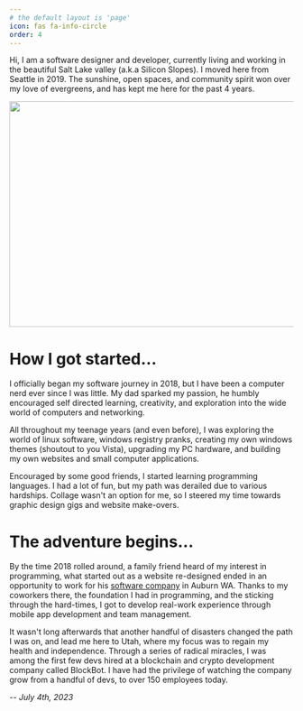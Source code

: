 ```yaml
---
# the default layout is 'page'
icon: fas fa-info-circle
order: 4
---
```


<!-- > Add Markdown syntax content to file `_tabs/about.md`{: .filepath } and it will show up on this page.
{: .prompt-tip } -->

Hi, I am a software designer and developer, currently living and working in the beautiful Salt Lake valley (a.k.a Silicon Slopes). I moved here from Seattle in 2019. The sunshine, open spaces, and community spirit won over my love of evergreens, and has kept me here for the past 4 years.

<img src="https://gallery.clintlosee.com/img-get2/I00000WbMB5Sqtlw/fit=600x500/20110917-SquawPeak-001.jpg" width="700" height="400" />

# How I got started...

I officially began my software journey in 2018, but I have been a computer nerd ever since I was little. My dad sparked my passion, he humbly encouraged self directed learning, creativity, and exploration into the wide world of computers and networking.

All throughout my teenage years (and even before), I was exploring the world of linux software, windows registry pranks, creating my own windows themes (shoutout to you Vista), upgrading my PC hardware, and building my own websites and small computer applications.

Encouraged by some good friends, I started learning programming languages. I had a lot of fun, but my path was derailed due to various hardships. Collage wasn't an option for me, so I steered my time towards graphic design gigs and website make-overs.

# The adventure begins...

By the time 2018 rolled around, a family friend heard of my interest in programming, what started out as a website re-designed ended in an opportunity to work for his [software company](https://duplimark.com) in Auburn WA. Thanks to my coworkers there, the foundation I had in programming, and the sticking through the hard-times, I got to develop real-work experience through mobile app development and team management.

It wasn't long afterwards that another handful of disasters changed the path I was on, and lead me here to Utah, where my focus was to regain my health and independence. Through a series of radical miracles, I was among the first few devs hired at a blockchain and crypto development company called BlockBot. I have had the privilege of watching the company grow from a handful of devs, to over 150 employees today.

_-- July 4th, 2023_
